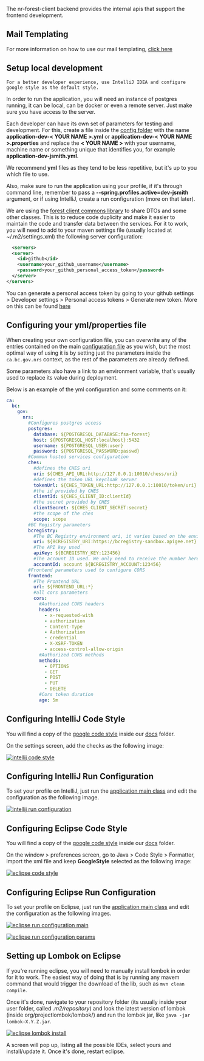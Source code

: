 The nr-forest-client backend provides the internal apis that support the frontend development.

## Mail Templating

For more information on how to use our mail templating, [click here](docs/MAIL_FORMAT.md)


## Setup local development


    For a better developer experience, use IntelliJ IDEA and configure google style as the default style.

In order to run the application, you will need an instance of postgres running, it can be local, 
can be docker or even a remote server. Just make sure you have access to the server.


Each developer can have its own set of parameters for testing and development. For this, create a file inside the 
[config folder](config) with the name **application-dev-< YOUR NAME >.yml** or 
**application-dev-< YOUR NAME >.properties** and replace the **< YOUR NAME >** with your username, 
machine name or something unique that identifies you, for example **application-dev-jsmith.yml**.

We recommend **yml** files as they tend to be less repetitive, but it's up to you which file to use. 

Also, make sure to run the application using your profile, if it's through command line, remember to pass a 
**--spring.profiles.active=dev-jsmith** argument, or if using IntelliJ, create a run configuration (more on that later).

We are using the [forest client commons library](https://github.com/bcgov/nr-forest-client-commons) to share DTOs and some other classes. 
This is to reduce code duplicity and make it easier to maintain the code and transfer data between the services. For it to work,
you will need to add to your maven settings file (usually located at ~/.m2/settings.xml) the following server configuration:

```xml
  <servers>
  <server>
    <id>github</id>
    <username>your_github_username</username>
    <password>your_github_personal_access_token</password>
  </server>
</servers>
```

You can generate a personal access token by going to your github settings > Developer settings > Personal access tokens > Generate new token. 
More on this can be found [here](https://docs.github.com/en/github/authenticating-to-github/keeping-your-account-and-data-secure/creating-a-personal-access-token)

## Configuring your yml/properties file

When creating your own configuration file, you can overwrite any of the entries contained on the main 
[configuration file](src/main/resources/application.yml) as you wish, but the most optimal way of using it is by 
setting just the parameters inside the `ca.bc.gov.nrs` context, as the rest of the parameters are already defined.

Some parameters also have a link to an environment variable, that's usually used to replace 
its value during deployment.

Below is an example of the yml configuration and some comments on it:

```yml
ca:
  bc:
    gov:
      nrs:
        #Configures postgres access
        postgres:
          database: ${POSTGRESQL_DATABASE:fsa-forest}
          host: ${POSTGRESQL_HOST:localhost}:5432
          username: ${POSTGRESQL_USER:user}
          password: ${POSTGRESQL_PASSWORD:passwd}
        #Common hosted services configuration
        ches:
          #defines the CHES uri
          uri: ${CHES_API_URL:http://127.0.0.1:10010/chess/uri}
          #defines the token URL keycloak server
          tokenUrl: ${CHES_TOKEN_URL:http://127.0.0.1:10010/token/uri}
          #the id provided by CHES
          clientId: ${CHES_CLIENT_ID:clientId}
          #the secret provided by CHES
          clientSecret: ${CHES_CLIENT_SECRET:secret}
          #the scope of the ches
          scope: scope
        #BC Registry parameters
        bcregistry:
          #The BC Registry environment uri, it varies based on the environment
          uri: ${BCREGISTRY_URI:https://bcregistry-sandbox.apigee.net}
          #The API key used
          apiKey: ${BCREGISTRY_KEY:123456}
          #The account ID used. We only need to receive the number here, as the account fixed text is set
          accountId: account ${BCREGISTRY_ACCOUNT:123456}       
        #Frontend parameters used to configure CORS
        frontend:
          #The Frontend URL
          url: ${FRONTEND_URL:*}
          #all cors parameters
          cors:
            #Authorized CORS headers
            headers:
              - x-requested-with
              - authorization
              - Content-Type
              - Authorization
              - credential
              - X-XSRF-TOKEN
              - access-control-allow-origin
            #Authorized CORS methods
            methods:
              - OPTIONS
              - GET
              - POST
              - PUT
              - DELETE
            #Cors token duration
            age: 5m

```

## Configuring IntelliJ Code Style

You will find a copy of the [google code style](docs/google_checks.xml) inside our [docs](docs) folder.

On the settings screen, add the checks as the following image:

[![intellij code style](docs/intellij-code-style.png)](docs/intellij-code-style.png)


## Configuring IntelliJ Run Configuration

To set your profile on IntelliJ, just run the 
[application main class](src/main/java/ca/bc/gov/app/BootApplication.java) 
and edit the configuration as the following image.

[![intellij run configuration](docs/intellij-run-config.png)](docs/intellij-run-config.png)

## Configuring Eclipse Code Style

You will find a copy of the [google code style](docs/eclipse-java-google-style.xml) inside our [docs](docs) folder.

On the window > preferences screen, go to Java > Code Style > Formatter, 
import the xml file and keep **GoogleStyle** selected as the following image:

[![eclipse code style](docs/eclipse-code-style.png)](docs/eclipse-code-style.png)


## Configuring Eclipse Run Configuration

To set your profile on Eclipse, just run the
[application main class](src/main/java/ca/bc/gov/app/BootApplication.java)
and edit the configuration as the following images.

[![eclipse run configuration main](docs/eclipse-run-config1.png)](docs/eclipse-run-config1.png)

[![eclipse run configuration params](docs/eclipse-run-config2.png)](docs/eclipse-run-config2.png)


## Setting up Lombok on Eclipse

If you're running eclipse, you will need to manually install lombok in order for it to work. 
The easiest way of doing that is by running any mavem command that would trigger the download of the lib, such as
`mvn clean compile`.

Once it's done, navigate to your repository folder (its usually inside your user folder, called *.m2/repository*) 
and look the latest version of lombok (inside org/projectlombok/lombok/) and run the lombok jar, 
like `java -jar lombok-X.Y.Z.jar`.

[![eclipse lombok install](docs/eclipse-lombok.png)](docs/eclipse-lombok.png)

A screen will pop up, listing all the possible IDEs, select yours and install/update it. Once it's done, 
restart eclipse.
